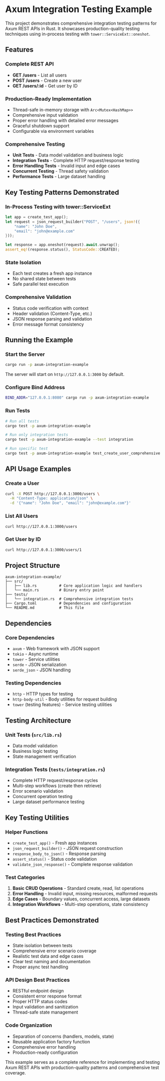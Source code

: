 # Axum Integration Testing Example

This project demonstrates comprehensive integration testing patterns for Axum REST APIs in Rust. It showcases production-quality testing techniques using in-process testing with `tower::ServiceExt::oneshot`.

## Features

### Complete REST API
- **GET /users** - List all users
- **POST /users** - Create a new user  
- **GET /users/:id** - Get user by ID

### Production-Ready Implementation
- Thread-safe in-memory storage with `Arc<Mutex<HashMap>>`
- Comprehensive input validation
- Proper error handling with detailed error messages
- Graceful shutdown support
- Configurable via environment variables

### Comprehensive Testing
- **Unit Tests** - Data model validation and business logic
- **Integration Tests** - Complete HTTP request/response testing
- **Error Handling Tests** - Invalid input and edge cases
- **Concurrent Testing** - Thread safety validation
- **Performance Tests** - Large dataset handling

## Key Testing Patterns Demonstrated

### In-Process Testing with tower::ServiceExt
```rust
let app = create_test_app();
let request = json_request_builder("POST", "/users", json!({
    "name": "John Doe",
    "email": "john@example.com"
}));

let response = app.oneshot(request).await.unwrap();
assert_eq!(response.status(), StatusCode::CREATED);
```

### State Isolation
- Each test creates a fresh app instance
- No shared state between tests
- Safe parallel test execution

### Comprehensive Validation
- Status code verification with context
- Header validation (Content-Type, etc.)
- JSON response parsing and validation
- Error message format consistency

## Running the Example

### Start the Server
```bash
cargo run -p axum-integration-example
```

The server will start on `http://127.0.0.1:3000` by default.

### Configure Bind Address
```bash
BIND_ADDR="127.0.0.1:8080" cargo run -p axum-integration-example
```

### Run Tests
```bash
# Run all tests
cargo test -p axum-integration-example

# Run only integration tests
cargo test -p axum-integration-example --test integration

# Run specific test
cargo test -p axum-integration-example test_create_user_comprehensive
```

## API Usage Examples

### Create a User
```bash
curl -X POST http://127.0.0.1:3000/users \
  -H "Content-Type: application/json" \
  -d '{"name": "John Doe", "email": "john@example.com"}'
```

### List All Users
```bash
curl http://127.0.0.1:3000/users
```

### Get User by ID
```bash
curl http://127.0.0.1:3000/users/1
```

## Project Structure

```
axum-integration-example/
├── src/
│   ├── lib.rs          # Core application logic and handlers
│   └── main.rs         # Binary entry point
├── tests/
│   └── integration.rs  # Comprehensive integration tests
├── Cargo.toml          # Dependencies and configuration
└── README.md           # This file
```

## Dependencies

### Core Dependencies
- `axum` - Web framework with JSON support
- `tokio` - Async runtime
- `tower` - Service utilities
- `serde` - JSON serialization
- `serde_json` - JSON handling

### Testing Dependencies
- `http` - HTTP types for testing
- `http-body-util` - Body utilities for request building
- `tower` (testing features) - Service testing utilities

## Testing Architecture

### Unit Tests (`src/lib.rs`)
- Data model validation
- Business logic testing
- State management verification

### Integration Tests (`tests/integration.rs`)
- Complete HTTP request/response cycles
- Multi-step workflows (create then retrieve)
- Error scenario validation
- Concurrent operation testing
- Large dataset performance testing

## Key Testing Utilities

### Helper Functions
- `create_test_app()` - Fresh app instances
- `json_request_builder()` - JSON request construction
- `response_body_to_json()` - Response parsing
- `assert_status()` - Status code validation
- `validate_json_response()` - Complete response validation

### Test Categories
1. **Basic CRUD Operations** - Standard create, read, list operations
2. **Error Handling** - Invalid input, missing resources, malformed requests
3. **Edge Cases** - Boundary values, concurrent access, large datasets
4. **Integration Workflows** - Multi-step operations, state consistency

## Best Practices Demonstrated

### Testing Best Practices
- State isolation between tests
- Comprehensive error scenario coverage
- Realistic test data and edge cases
- Clear test naming and documentation
- Proper async test handling

### API Design Best Practices
- RESTful endpoint design
- Consistent error response format
- Proper HTTP status codes
- Input validation and sanitization
- Thread-safe state management

### Code Organization
- Separation of concerns (handlers, models, state)
- Reusable application factory function
- Comprehensive error handling
- Production-ready configuration

This example serves as a complete reference for implementing and testing Axum REST APIs with production-quality patterns and comprehensive test coverage.